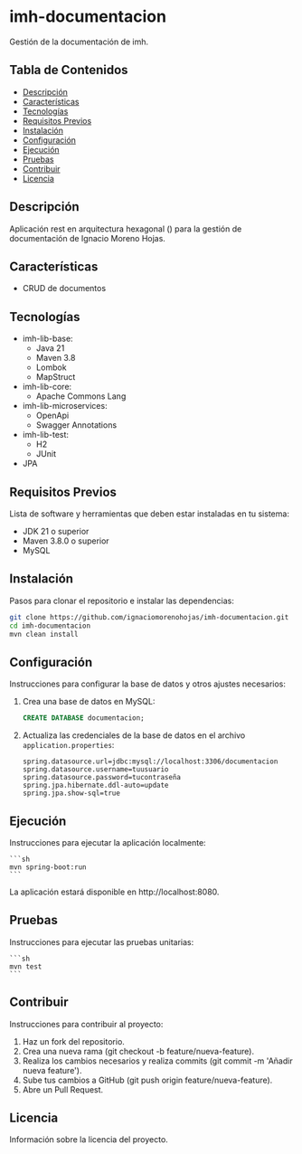 # imh-documentacion

Gestión de la documentación de imh.

## Tabla de Contenidos

- [Descripción](#descripción)
- [Características](#características)
- [Tecnologías](#tecnologías)
- [Requisitos Previos](#requisitos-previos)
- [Instalación](#instalación)
- [Configuración](#configuración)
- [Ejecución](#ejecución)
- [Pruebas](#pruebas)
- [Contribuir](#contribuir)
- [Licencia](#licencia)

## Descripción

Aplicación rest en arquitectura hexagonal () para la gestión de documentación de Ignacio Moreno Hojas.

## Características

- CRUD de documentos

## Tecnologías

- imh-lib-base:
  - Java 21
  - Maven 3.8
  - Lombok
  - MapStruct
- imh-lib-core:
  - Apache Commons Lang
- imh-lib-microservices:
  - OpenApi
  - Swagger Annotations
- imh-lib-test:
  - H2
  - JUnit
- JPA

## Requisitos Previos

Lista de software y herramientas que deben estar instaladas en tu sistema:

- JDK 21 o superior
- Maven 3.8.0 o superior
- MySQL

## Instalación

Pasos para clonar el repositorio e instalar las dependencias:

```sh
git clone https://github.com/ignaciomorenohojas/imh-documentacion.git
cd imh-documentacion
mvn clean install
```

## Configuración

Instrucciones para configurar la base de datos y otros ajustes necesarios:

1. Crea una base de datos en MySQL:
    ```sql
    CREATE DATABASE documentacion;
    ```
2. Actualiza las credenciales de la base de datos en el archivo `application.properties`:
    ```properties
   spring.datasource.url=jdbc:mysql://localhost:3306/documentacion
   spring.datasource.username=tuusuario
   spring.datasource.password=tucontraseña
   spring.jpa.hibernate.ddl-auto=update
   spring.jpa.show-sql=true
    ``` 
## Ejecución
Instrucciones para ejecutar la aplicación localmente:

    ```sh
    mvn spring-boot:run
    ```
La aplicación estará disponible en http://localhost:8080.

## Pruebas
Instrucciones para ejecutar las pruebas unitarias:

    ```sh
    mvn test
    ```
## Contribuir
Instrucciones para contribuir al proyecto:

1. Haz un fork del repositorio.
2. Crea una nueva rama (git checkout -b feature/nueva-feature).
3. Realiza los cambios necesarios y realiza commits (git commit -m 'Añadir nueva feature').
4. Sube tus cambios a GitHub (git push origin feature/nueva-feature).
5. Abre un Pull Request.

## Licencia
Información sobre la licencia del proyecto.

